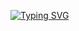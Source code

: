 [![Typing SVG](https://readme-typing-svg.demolab.com?font=+Shadows+Into+Light+&size=30&pause=1000&color=40F734&background=020107F2&center=true&vCenter=true&width=800&height=160&lines=Hello+There+%F0%9F%91%8B;My+name+is+Archit+Latkar;Welcome+to+my+page+%F0%9F%98%83)](https://git.io/typing-svg)